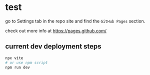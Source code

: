 # test

go to Settings tab in the repo site and find the `GitHub Pages` section.

check out more info at https://pages.github.com/

## current dev deployment steps

```bash
npx vite
# or use npm script
npm run dev
```